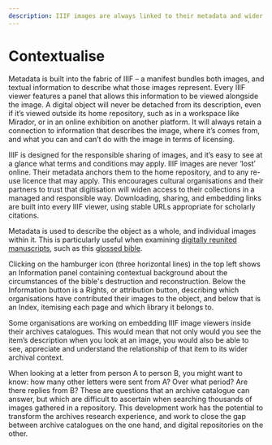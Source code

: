 ```yaml
---
description: IIIF images are always linked to their metadata and wider archival context
---
```


# Contextualise

Metadata is built into the fabric of IIIF – a manifest bundles both images, and textual information to describe what those images represent. Every IIIF viewer features a panel that allows this information to be viewed alongside the image. A digital object will never be detached from its description, even if it’s viewed outside its home repository, such as in a workspace like Mirador, or in an online exhibition on another platform. It will always retain a connection to information that describes the image, where it’s comes from, and what you can and can’t do with the image in terms of licensing.

IIIF is designed for the responsible sharing of images, and it’s easy to see at a glance what terms and conditions may apply. IIIF images are never ‘lost’ online. Their metadata anchors them to the home repository, and to any re-use licence that may apply. This encourages cultural organisations and their partners to trust that digitisation will widen access to their collections in a managed and responsible way. Downloading, sharing, and embedding links are built into every IIIF viewer, using stable URLs appropriate for scholarly citations.

Metadata is used to describe the object as a whole, and individual images within it. This is particularly useful when examining [digitally reunited manuscripts](reunify.md), such as this [glossed bible](https://projectmirador.org/embed/?iiif-content=https://dms-data.stanford.edu/data/manifests/Stanford/ege1/manifest.json).&#x20;

Clicking on the hamburger icon (three horizontal lines) in the top left shows an Information panel containing contextual background about the circumstances of the bible's destruction and reconstruction. Below the Information button is a Rights, or attribution button, describing which organisations have contributed their images to the object, and below that is an Index, itemising each page and which library it belongs to.

Some organisations are working on embedding IIIF image viewers inside their archives catalogues. This would mean that not only would you see the item’s description when you look at an image, you would also be able to see, appreciate and understand the relationship of that item to its wider archival context.&#x20;

When looking at a letter from person A to person B, you might want to know: how many other letters were sent from A? Over what period? Are there replies from B? These are questions that an archive catalogue can answer, but which are difficult to ascertain when searching thousands of images gathered in a repository. This development work has the potential to transform the archives research experience, and work to close the gap between archive catalogues on the one hand, and digital repositories on the other.
